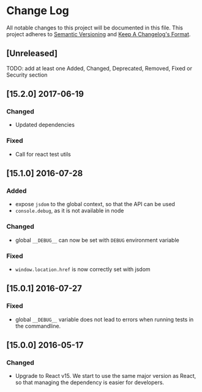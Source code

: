 # Change Log
All notable changes to this project will be documented in this file.
This project adheres to [Semantic Versioning](http://semver.org/) and [Keep A Changelog's Format](http://keepachangelog.com/).

## [Unreleased]

TODO: add at least one Added, Changed, Deprecated, Removed, Fixed or Security section

## [15.2.0] 2017-06-19
### Changed
- Updated dependencies
### Fixed
- Call for react test utils

## [15.1.0] 2016-07-28
### Added
- expose `jsdom` to the global context, so that the API can be used
- `console.debug`, as it is not available in node

### Changed
- global `__DEBUG__` can now be set with `DEBUG` environment variable

### Fixed
- `window.location.href` is now correctly set with jsdom

## [15.0.1] 2016-07-27
### Fixed
- global `__DEBUG__` variable does not lead to errors when running tests in the commandline.

## [15.0.0] 2016-05-17
### Changed
- Upgrade to React v15. We start to use the same major version as React, so that managing the dependency is easier for developers.
